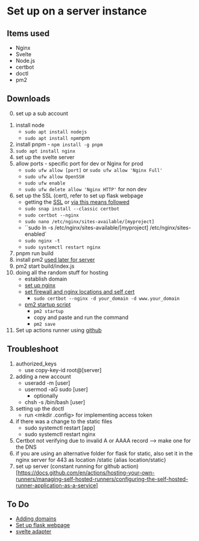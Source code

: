 # Set up on a server instance

## Items used

- Nginx
- Svelte
- Node.js
- certbot
- doctl
- pm2

## Downloads

0. set up a sub account
<!-- 1. `snap install doctl`
   - [to install doctl](https://docs.digitalocean.com/reference/doctl/how-to/install/)
   - for [domain](https://docs.digitalocean.com/reference/api/create-personal-access-token/)
     - create an api key on DigitalOcean - API tab on left menu
     - init doctl `doctl auth init --context [name]`
     - `doctl auth list`
     - `doctl auth switch --context [NAME]` -->
1. install node
   - `sudo apt install nodejs`
   - `sudo apt install npm`npm
2. install pnpm - `npm install -g pnpm`
3. `sudo apt install nginx`
4. set up the svelte server
5. allow ports - specific port for dev or Nginx for prod
   - `sudo ufw allow [port]` or `sudo ufw allow 'Nginx Full'`
   - `sudo ufw allow OpenSSH`
   - `sudo ufw enable`
   - `sudo ufw delete allow 'Nginx HTTP'` for non dev
6. set up the SSL (cert), refer to set up flask webpage
   - getting the [SSL](https://www.digitalocean.com/community/tutorials/how-to-create-a-self-signed-ssl-certificate-for-nginx-in-ubuntu-22-04#step-2-%E2%80%93-configuring-nginx-to-use-ssl) or [via this means followed](https://www.youtube.com/watch?v=ghZXFyIyK1o&t=154s)
   - `sudo snap install --classic certbot`
   - `sudo certbot --nginx`
   - `sudo nano /etc/nginx/sites-available/[myproject]`
   - ``sudo ln -s /etc/nginx/sites-available/[myproject] /etc/nginx/sites-enabled`
   - `sudo nginx -t`
   - `sudo systemctl restart nginx`
7. pnpm run build
8. install pm2 [used later for server](https://dev.to/theether0/deploy-sveltekit-with-node-adapter-on-linux-sever-n)
9. pm2 start build/index.js
10. doing all the random stuff for hosting
    - establish domain
    - [set up nginx](https://pm2.keymetrics.io/docs/tutorials/pm2-nginx-production-setup)
    - [set firewall and nginx locations and self cert](https://www.digitalocean.com/community/tutorials/how-to-serve-flask-applications-with-gunicorn-and-nginx-on-ubuntu-22-04)
      - `sudo certbot --nginx -d your_domain -d www.your_domain`
    - [pm2 startup script](https://pm2.keymetrics.io/docs/usage/startup/)
      - `pm2 startup`
      - copy and paste and run the command
      - `pm2 save`
11. Set up actions runner using [github](https://www.youtube.com/watch?v=V2YYhGn3MGo&t=1102s)

## Troubleshoot

1. authorized_keys
   - use copy-key-id root@[server]
2. adding a new account
   - useradd -m [user]
   - usermod -aG sudo [user]
     - optionally
   - chsh -s /bin/bash [user]
3. setting up the doctl
   - run <mkdir .config> for implementing access token
4. if there was a change to the static files
   - sudo systemctl restart [app]
   - sudo systemctl restart nginx
5. Certbot not verifying due to invalid A or AAAA record --> make one for the DNS
6. if you are using an alternative folder for flask for static, also set it in the nginx server for 443 as location /static {alias location/static}
7. set up server (constant running for github action)[https://docs.github.com/en/actions/hosting-your-own-runners/managing-self-hosted-runners/configuring-the-self-hosted-runner-application-as-a-service]

## To Do

- [Adding domains](https://docs.digitalocean.com/products/networking/dns/how-to/add-domains/)
- [Set up flask webpage](https://www.digitalocean.com/community/tutorials/how-to-serve-flask-applications-with-gunicorn-and-nginx-on-ubuntu-22-04)
- [svelte adapter](https://kit.svelte.dev/docs/adapter-node)
